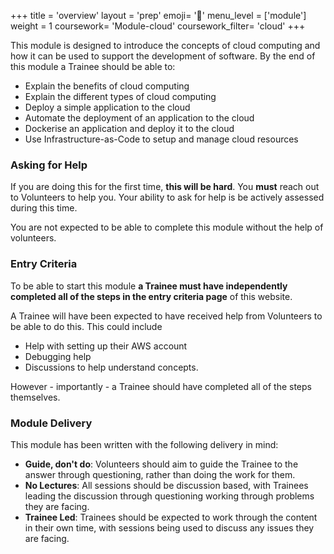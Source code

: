 +++
title = 'overview'
layout = 'prep'
emoji= '📝'
menu_level = ['module']
weight = 1
coursework= 'Module-cloud'
coursework_filter= 'cloud'
+++

This module is designed to introduce the concepts of cloud computing and how it can be used to support the development of software. By the end of this module a Trainee should be able to:

- Explain the benefits of cloud computing
- Explain the different types of cloud computing
- Deploy a simple application to the cloud
- Automate the deployment of an application to the cloud
- Dockerise an application and deploy it to the cloud
- Use Infrastructure-as-Code to setup and manage cloud resources

### Asking for Help

If you are doing this for the first time, **this will be hard**. You **must** reach out to Volunteers to help you. Your ability to ask for help is be actively assessed during this time.

You are not expected to be able to complete this module without the help of volunteers.

### Entry Criteria

To be able to start this module **a Trainee must have independently completed all of the steps in the entry criteria page** of this website.

A Trainee will have been expected to have received help from Volunteers to be able to do this. This could include

- Help with setting up their AWS account
- Debugging help
- Discussions to help understand concepts.

However - importantly - a Trainee should have completed all of the steps themselves.

### Module Delivery

This module has been written with the following delivery in mind:

- **Guide, don't do**: Volunteers should aim to guide the Trainee to the answer through questioning, rather than doing the work for them.
- **No Lectures**: All sessions should be discussion based, with Trainees leading the discussion through questioning working through problems they are facing.
- **Trainee Led**: Trainees should be expected to work through the content in their own time, with sessions being used to discuss any issues they are facing.
